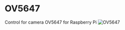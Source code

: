 # OV5647
Control for camera OV5647 for Raspberry Pi
![OV5647](https://github.com/user-attachments/assets/426242cd-1aab-4de1-a03d-1c65181ece0b)
